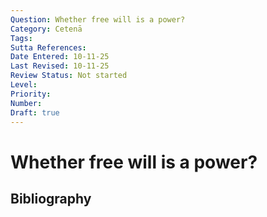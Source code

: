 ```yaml
---
Question: Whether free will is a power?
Category: Cetenā
Tags: 
Sutta References: 
Date Entered: 10-11-25
Last Revised: 10-11-25
Review Status: Not started
Level: 
Priority: 
Number: 
Draft: true
---
```


# Whether free will is a power?

## Bibliography

<!-- 

Notes:



-->